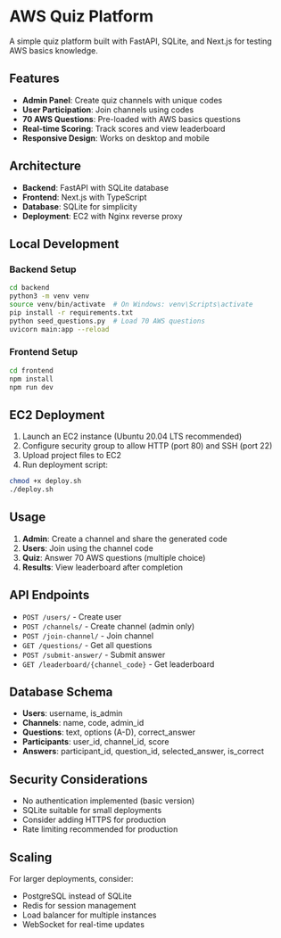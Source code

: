 # AWS Quiz Platform

A simple quiz platform built with FastAPI, SQLite, and Next.js for testing AWS basics knowledge.

## Features

- **Admin Panel**: Create quiz channels with unique codes
- **User Participation**: Join channels using codes
- **70 AWS Questions**: Pre-loaded with AWS basics questions
- **Real-time Scoring**: Track scores and view leaderboard
- **Responsive Design**: Works on desktop and mobile

## Architecture

- **Backend**: FastAPI with SQLite database
- **Frontend**: Next.js with TypeScript
- **Database**: SQLite for simplicity
- **Deployment**: EC2 with Nginx reverse proxy

## Local Development

### Backend Setup
```bash
cd backend
python3 -m venv venv
source venv/bin/activate  # On Windows: venv\Scripts\activate
pip install -r requirements.txt
python seed_questions.py  # Load 70 AWS questions
uvicorn main:app --reload
```

### Frontend Setup
```bash
cd frontend
npm install
npm run dev
```

## EC2 Deployment

1. Launch an EC2 instance (Ubuntu 20.04 LTS recommended)
2. Configure security group to allow HTTP (port 80) and SSH (port 22)
3. Upload project files to EC2
4. Run deployment script:

```bash
chmod +x deploy.sh
./deploy.sh
```

## Usage

1. **Admin**: Create a channel and share the generated code
2. **Users**: Join using the channel code
3. **Quiz**: Answer 70 AWS questions (multiple choice)
4. **Results**: View leaderboard after completion

## API Endpoints

- `POST /users/` - Create user
- `POST /channels/` - Create channel (admin only)
- `POST /join-channel/` - Join channel
- `GET /questions/` - Get all questions
- `POST /submit-answer/` - Submit answer
- `GET /leaderboard/{channel_code}` - Get leaderboard

## Database Schema

- **Users**: username, is_admin
- **Channels**: name, code, admin_id
- **Questions**: text, options (A-D), correct_answer
- **Participants**: user_id, channel_id, score
- **Answers**: participant_id, question_id, selected_answer, is_correct

## Security Considerations

- No authentication implemented (basic version)
- SQLite suitable for small deployments
- Consider adding HTTPS for production
- Rate limiting recommended for production

## Scaling

For larger deployments, consider:
- PostgreSQL instead of SQLite
- Redis for session management
- Load balancer for multiple instances
- WebSocket for real-time updates